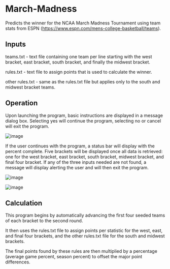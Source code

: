 # March-Madness
Predicts the winner for the NCAA March Madness Tournament using team stats from ESPN (https://www.espn.com/mens-college-basketball/teams). 


Inputs
---------
teams.txt - text file containing one team per line starting with the west bracket, east bracket, south bracket, and finally the midwest bracket. 

rules.txt - text file to assign points that is used to calculate the winner.

other rules.txt - same as the rules.txt file but applies only to the south and midwest bracket teams.

Operation
-----
Upon launching the program, basic instructions are displayed in a message dialog box. Selecting yes will continue the program, selecting no or cancel will exit the program.


![image](https://user-images.githubusercontent.com/96243400/160413954-36bed2f6-e936-4eeb-bcd9-eff4935f8bf0.png)

If the user continues with the program, a status bar will display with the percent complete. Five brackets will be displayed once all data is retrieved: one for the west bracket, east bracket, south bracket, midwest bracket, and final four bracket. If any of the three inputs needed are not found, a message will display alerting the user and will then exit the program.


![image](https://user-images.githubusercontent.com/96243400/160413752-9e09c445-0efd-418e-89eb-92b8d74068c7.png)



![image](https://user-images.githubusercontent.com/96243400/160413664-ab979b68-1ac2-4c4f-a949-abe57b7fa679.png)


Calculation
-----
This program begins by automatically advancing the first four seeded teams of each bracket to the second round. 

It then uses the rules.txt file to assign points per statistic for the west, east, and final four brackets, and the other rules.txt file for the south and midwest brackets.

The final points found by these rules are then multiplied by a percentage (average game percent, season percent) to offset the major point differences. 

